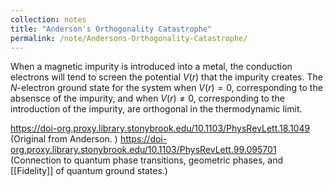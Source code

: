 ```yaml
---
collection: notes
title: "Anderson's Orthogonality Catastrophe"
permalink: /note/Andersons-Orthogonality-Catastrophe/
---
```

When a magnetic impurity is introduced into a metal, the conduction electrons will tend to screen the potential $V(r)$ that the impurity creates. The $N$-electron ground state for the system when $V(r) = 0$, corresponding to the absensce of the impurity, and when $V(r) \neq 0$, corresponding to the introduction of the impurity, are orthogonal in the thermodynamic limit.

https://doi-org.proxy.library.stonybrook.edu/10.1103/PhysRevLett.18.1049 (Original from Anderson. )
https://doi-org.proxy.library.stonybrook.edu/10.1103/PhysRevLett.99.095701 (Connection to quantum phase transitions, geometric phases, and [[Fidelity]] of quantum ground states.)